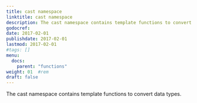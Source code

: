 ```yaml
---
title: cast namespace
linktitle: cast namespace
description: The cast namespace contains template functions to convert data types.
godocref:
date: 2017-02-01
publishdate: 2017-02-01
lastmod: 2017-02-01
#tags: []
menu:
  docs:
    parent: "functions"
weight: 01	#rem
draft: false
---
```


The cast namespace contains template functions to convert data types.